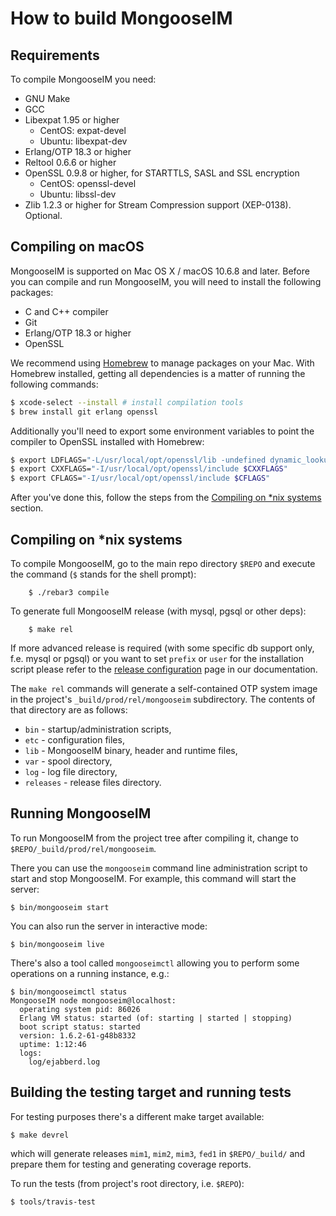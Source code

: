 # How to build MongooseIM

## Requirements

To compile MongooseIM you need:

*   GNU Make
*   GCC
*   Libexpat 1.95 or higher
    * CentOS: expat-devel
    * Ubuntu: libexpat-dev
*   Erlang/OTP 18.3 or higher
*   Reltool 0.6.6 or higher
*   OpenSSL 0.9.8 or higher, for STARTTLS, SASL and SSL encryption
    * CentOS: openssl-devel
    * Ubuntu: libssl-dev
*   Zlib 1.2.3 or higher for Stream Compression support (XEP-0138). Optional.

## Compiling on macOS

MongooseIM is supported on Mac OS X / macOS 10.6.8 and later.
Before you can compile and run MongooseIM, you will need to install the following packages:

* C and C++ compiler
* Git
* Erlang/OTP 18.3 or higher
* OpenSSL

We recommend using [Homebrew](http://brew.sh) to manage packages on your Mac.
With Homebrew installed, getting all dependencies is a matter of running the following commands:

```bash
$ xcode-select --install # install compilation tools
$ brew install git erlang openssl
```

Additionally you'll need to export some environment variables to point the compiler to OpenSSL
installed with Homebrew:

```bash
$ export LDFLAGS="-L/usr/local/opt/openssl/lib -undefined dynamic_lookup $LDFLAGS"
$ export CXXFLAGS="-I/usr/local/opt/openssl/include $CXXFLAGS"
$ export CFLAGS="-I/usr/local/opt/openssl/include $CFLAGS"
```

After you've done this, follow the steps from the [Compiling on *nix systems](#compiling-on-42nix-systems) section.

## Compiling on \*nix systems

To compile MongooseIM, go to the main repo directory `$REPO` and execute the command (`$` stands for the shell prompt):


        $ ./rebar3 compile

To generate full MongooseIM release (with mysql, pgsql or other deps):

        $ make rel

If more advanced release is required (with some specific db support only, f.e. mysql or pgsql) or you want to set `prefix` or `user` for the installation script please refer to the [release configuration](release_config.md) page in our documentation.

The `make rel` commands will generate a self-contained OTP system image in the project's `_build/prod/rel/mongooseim` subdirectory.
The contents of that directory are as follows:

*   `bin` - startup/administration scripts,
*   `etc` - configuration files,
*   `lib` - MongooseIM binary, header and runtime files,
*   `var` - spool directory,
*   `log` - log file directory,
*   `releases` - release files directory.

## Running MongooseIM

To run MongooseIM from the project tree after compiling it, change to `$REPO/_build/prod/rel/mongooseim`.

There you can use the `mongooseim` command line administration script to start and stop MongooseIM. For example, this command will start the server:

    $ bin/mongooseim start

You can also run the server in interactive mode:

    $ bin/mongooseim live

There's also a tool called `mongooseimctl` allowing you to perform some operations on a running instance, e.g.:

    $ bin/mongooseimctl status
    MongooseIM node mongooseim@localhost:
      operating system pid: 86026
      Erlang VM status: started (of: starting | started | stopping)
      boot script status: started
      version: 1.6.2-61-g48b8332
      uptime: 1:12:46
      logs:
        log/ejabberd.log

## Building the testing target and running tests

For testing purposes there's a different make target available:

    $ make devrel

which will generate releases `mim1`, `mim2`, `mim3`, `fed1` in `$REPO/_build/` and prepare them for testing and generating coverage reports.

To run the tests (from project's root directory, i.e. `$REPO`):

    $ tools/travis-test

